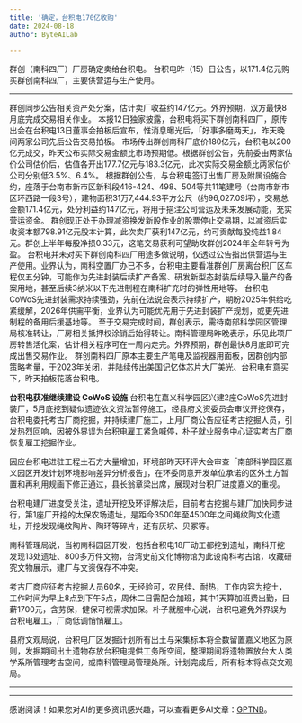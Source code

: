 ```yaml
---
title: '确定，台积电170亿收购'
date: 2024-08-18
author: ByteAILab

---
```


群创（南科四厂）厂房确定卖给台积电。
台积电昨（15）日公告，以171.4亿元购买群创南科四厂，主要供营运与生产使用。

---
群创同步公告相关资产处分案，估计卖厂收益约147亿元。外界预期，双方最快8月底完成交易相关作业。
本报12日独家披露，台积电将买下群创南科四厂，原传出会在台积电13日董事会拍板后宣布，惟消息曝光后，「好事多磨两天」，昨天晚间两家公司先后公告交易拍板。
市场传出群创南科厂底价180亿元，台积电以200亿元成交，昨天公布实际交易金额比市场预期低。根据群创公告，先前委由两家估价公司估价后，估值各开出177.7亿元与183.3亿元，此次实际交易金额比两家估价公司分别低3.5%、6.4%。
根据群创公告，与台积电签订出售厂房及附属设施合约，座落于台南市新市区新科段416-424、498、504等共11笔建号（台南市新市区环西路一段3号），建物面积31万7,444.93平方公尺（约96,027.09坪），交易总金额171.4亿元，处分利益约147亿元，将用于挹注公司营运及未来发展动能，充实营运资金。
群创现正处于办理减资换发新股作业的股票停止交易期，以减资后实收资本额798.91亿元股本计算，此次卖厂获利147亿元，约可贡献每股纯益1.84元。群创上半年每股净损0.33元，这笔交易获利可望助攻群创2024年全年转亏为盈。
台积电并未对买下群创南科四厂用途多做说明，仅透过公告指出供营运与生产使用。业界认为，南科空置厂办已不多，台积电主要看准群创厂房离台积厂区车程仅五分钟，可能作为先进封装后续扩产备案、研发新型态封装后续导入量产的备案用地，甚至后续3纳米以下先进制程在南科扩充时的弹性用地等。
台积电CoWoS先进封装需求持续强劲，先前在法说会表示持续扩产，期盼2025年供给吃紧缓解，2026年供需平衡，业界认为可能优先用于先进封装扩产规划，或更先进制程的备用后援基地等。
至于交易完成时间，群创表示，需待南部科学园区管理局核准转让，厂房相关抵押权涂销后始得转让。南科管理局昨晚表示，乐见此项厂房转售活化案，估计相关程序可在一周内走完。外界预期，群创最快8月底即可完成出售交易作业。
群创南科四厂原本主要生产笔电及监视器用面板，因群创内部策略考量，于2023年关闭，并陆续传出美国记忆体芯片大厂美光、台积电有意买下，昨天拍板花落台积电。

**台积电获准继续建设 CoWoS 设施**
台积电在嘉义科学园区兴建2座CoWoS先进封装厂，5月底挖到疑似遗迹依文资法暂停施工，经县府文资委员会审议开挖保存，台积电委托考古厂商挖掘，并持续建厂施工，上月厂商公告应征考古挖掘人员，引发热烈回响，因被外界误为台积电雇工紧急喊停，朴子就业服务中心证实考古厂商恢复雇工挖掘作业。

因应台积电进驻工程土石方大量增加，环境部昨天环评大会审查「南部科学园区嘉义园区开发计划环境影响差异分析报告」，在环委同意开发单位承诺的区外土方暂置和再利用规画下修正通过，县长翁章梁出席，展现对台积厂进度嘉义的重视。

台积电建厂进度受关注，遗址开挖及环评解决后，目前考古挖掘与建厂加快同步进行，第1座厂开挖的太保农场遗址，是距今3500年至4500年之间绳纹陶文化遗址，开挖发现绳纹陶片、陶环等碎片，还有灰坑、贝冢等。

南科管理局说，当初南科园区开发，包括台积电18厂动工都挖到遗址，南科开挖发现13处遗址、800多万件文物，台湾史前文化博物馆为此设南科考古馆，收藏研究文物展示，建厂与文资保存不冲突。

考古厂商应征考古挖掘人员60名，无经验可，农民佳、耐热，工作内容为挖土，工作时间为早上8点到下午5点，周休二日需配合加班，其中1天算加班费出勤，日薪1700元，含劳保，健保可视需求加保。朴子就服中心说，台积电避免外界误为台积电雇工，厂商低调悄悄雇工。

县府文观局说，台积电厂区发掘计划所有出土与采集标本将全数留置嘉义地区为原则，发掘期间出土遗物存放台积电提供工务所空间，整理期间将遗物置放台大人类学系所管理考古空间，或南科管理局管理处所。计划完成后，所有标本将点交文观局。

---
---
感谢阅读！如果您对AI的更多资讯感兴趣，可以查看更多AI文章：[GPTNB](https://gptnb.com)。